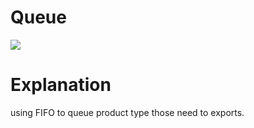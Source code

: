 # Queue
![](https://media.geeksforgeeks.org/wp-content/cdn-uploads/20221213111946/fifo-property-in-Queue.png)

# Explanation
using FIFO to queue product type those need to exports.